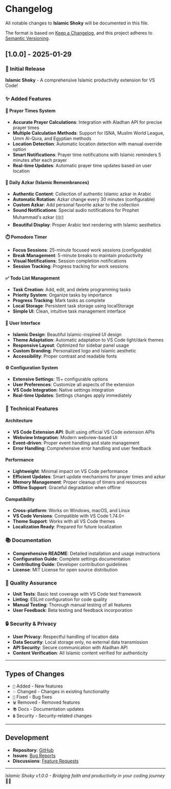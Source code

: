 # Changelog

All notable changes to **Islamic Shoky** will be documented in this file.

The format is based on [Keep a Changelog](https://keepachangelog.com/en/1.0.0/),
and this project adheres to [Semantic Versioning](https://semver.org/spec/v2.0.0.html).

## [1.0.0] - 2025-01-29

### 🎉 Initial Release

**Islamic Shoky** - A comprehensive Islamic productivity extension for VS Code!

### ✨ Added Features

#### 🕌 Prayer Times System

- **Accurate Prayer Calculations**: Integration with Aladhan API for precise prayer times
- **Multiple Calculation Methods**: Support for ISNA, Muslim World League, Umm Al-Qura, and Egyptian methods
- **Location Detection**: Automatic location detection with manual override option
- **Smart Notifications**: Prayer time notifications with Islamic reminders 5 minutes after each prayer
- **Real-time Updates**: Automatic prayer time updates based on user location

#### 📿 Daily Azkar (Islamic Remembrances)

- **Authentic Content**: Collection of authentic Islamic azkar in Arabic
- **Automatic Rotation**: Azkar change every 30 minutes (configurable)
- **Custom Azkar**: Add personal favorite azkar to the collection
- **Sound Notifications**: Special audio notifications for Prophet Muhammad's azkar (ﷺ)
- **Beautiful Display**: Proper Arabic text rendering with Islamic aesthetics

#### ⏱️ Pomodoro Timer

- **Focus Sessions**: 25-minute focused work sessions (configurable)
- **Break Management**: 5-minute breaks to maintain productivity
- **Visual Notifications**: Session completion notifications
- **Session Tracking**: Progress tracking for work sessions

#### ✅ Todo List Management

- **Task Creation**: Add, edit, and delete programming tasks
- **Priority System**: Organize tasks by importance
- **Progress Tracking**: Mark tasks as complete
- **Local Storage**: Persistent task storage using localStorage
- **Simple UI**: Clean, intuitive task management interface

#### 🎨 User Interface

- **Islamic Design**: Beautiful Islamic-inspired UI design
- **Theme Adaptation**: Automatic adaptation to VS Code light/dark themes
- **Responsive Layout**: Optimized for sidebar panel usage
- **Custom Branding**: Personalized logo and Islamic aesthetic
- **Accessibility**: Proper contrast and readable fonts

#### ⚙️ Configuration System

- **Extensive Settings**: 15+ configurable options
- **User Preferences**: Customize all aspects of the extension
- **VS Code Integration**: Native settings integration
- **Real-time Updates**: Settings changes apply immediately

### 🔧 Technical Features

#### Architecture

- **VS Code Extension API**: Built using official VS Code extension APIs
- **Webview Integration**: Modern webview-based UI
- **Event-driven**: Proper event handling and state management
- **Error Handling**: Comprehensive error handling and user feedback

#### Performance

- **Lightweight**: Minimal impact on VS Code performance
- **Efficient Updates**: Smart update mechanisms for prayer times and azkar
- **Memory Management**: Proper cleanup of timers and resources
- **Offline Support**: Graceful degradation when offline

#### Compatibility

- **Cross-platform**: Works on Windows, macOS, and Linux
- **VS Code Versions**: Compatible with VS Code 1.74.0+
- **Theme Support**: Works with all VS Code themes
- **Localization Ready**: Prepared for future localization

### 📚 Documentation

- **Comprehensive README**: Detailed installation and usage instructions
- **Configuration Guide**: Complete settings documentation
- **Contributing Guide**: Developer contribution guidelines
- **License**: MIT License for open source distribution

### 🧪 Quality Assurance

- **Unit Tests**: Basic test coverage with VS Code test framework
- **Linting**: ESLint configuration for code quality
- **Manual Testing**: Thorough manual testing of all features
- **User Feedback**: Beta testing and feedback incorporation

### 🔒 Security & Privacy

- **User Privacy**: Respectful handling of location data
- **Data Security**: Local storage only, no external data transmission
- **API Security**: Secure communication with Aladhan API
- **Content Verification**: All Islamic content verified for authenticity

---

## Types of Changes

- `🎉` Added - New features
- `✨` Changed - Changes in existing functionality
- `🔧` Fixed - Bug fixes
- `🗑️` Removed - Removed features
- `📚` Docs - Documentation updates
- `🔒` Security - Security-related changes

---

## Development

- **Repository**: [GitHub](https://github.com/jooexploit/islamic-shoky-extension)
- **Issues**: [Bug Reports](https://github.com/jooexploit/islamic-shoky-extension/issues)
- **Discussions**: [Feature Requests](https://github.com/jooexploit/islamic-shoky-extension/discussions)

---

_Islamic Shoky v1.0.0 - Bridging faith and productivity in your coding journey_ 🕌✨
